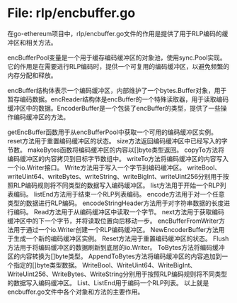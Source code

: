 # File: rlp/encbuffer.go

在go-ethereum项目中，rlp/encbuffer.go文件的作用是提供了用于RLP编码的缓冲区和相关方法。

encBufferPool变量是一个用于缓存编码缓冲区的对象池，使用sync.Pool实现。它的作用是在需要进行RLP编码时，提供一个可复用的编码缓冲区，以避免频繁的内存分配和释放。

encBuffer结构体表示一个编码缓冲区，内部维护了一个bytes.Buffer对象，用于暂存编码数据。encReader结构体是encBuffer的一个特殊读取器，用于读取编码缓冲区中的数据。EncoderBuffer是一个包装了encBuffer的类型，提供了一些操作编码缓冲区的方法。

getEncBuffer函数用于从encBufferPool中获取一个可用的编码缓冲区实例。
reset方法用于重置编码缓冲区的状态。
size方法返回编码缓冲区中已经写入的字节数。
makeBytes函数将编码缓冲区的内容以[]byte类型返回。
copyTo方法将编码缓冲区的内容拷贝到目标字节数组中。
writeTo方法将编码缓冲区的内容写入一个io.Writer接口。
Write方法用于写入一个字节到编码缓冲区。
writeBool、writeUint64、writeBytes、writeString、writeBigInt、writeUint256分别用于按照RLP编码规则将不同类型的数据写入编码缓冲区。
list方法用于开始一个RLP列表编码。
listEnd方法用于结束一个RLP列表编码。
encode方法用于对一个任意类型的数据进行RLP编码。
encodeStringHeader方法用于对字符串数据的长度进行编码。
Read方法用于从编码缓冲区中读取一个字节。
next方法用于获取编码缓冲区中的下一个字节，并将读取位置向后移动一步。
encBufferFromWriter方法用于通过一个io.Writer创建一个RLP编码缓冲区。
NewEncoderBuffer方法用于生成一个新的编码缓冲区实例。
Reset方法用于重置编码缓冲区的状态。
Flush方法用于将编码缓冲区的数据刷新到底层的io.Writer。
ToBytes方法将编码缓冲区的内容转换为[]byte类型。
AppendToBytes方法将编码缓冲区的内容追加到一个指定的[]byte类型数据。
WriteBool、WriteUint64、WriteBigInt、WriteUint256、WriteBytes、WriteString分别用于按照RLP编码规则将不同类型的数据写入编码缓冲区。
List、ListEnd用于编码一个RLP列表。
以上就是encbuffer.go文件中各个对象和方法的主要作用。

